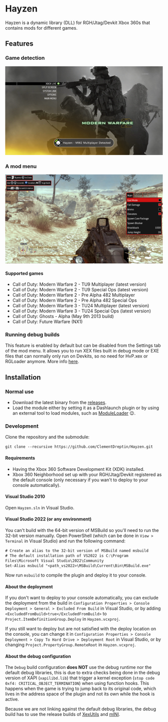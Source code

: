 # Hayzen

Hayzen is a dynamic library (DLL) for RGH/Jtag/Devkit Xbox 360s that contains mods for different games.

## Features

### Game detection

![MW2 Multiplayer Detected](./resources/screenshots/mw2-xnotify.png)

### A mod menu

![MW2 Multiplayer Detected](./resources/screenshots/mw2-menu.png)

#### Supported games

-   Call of Duty: Modern Warfare 2 - TU9 Multiplayer (latest version)
-   Call of Duty: Modern Warfare 2 - TU9 Special Ops (latest version)
-   Call of Duty: Modern Warfare 2 - Pre Alpha 482 Multiplayer
-   Call of Duty: Modern Warfare 2 - Pre Alpha 482 Special Ops
-   Call of Duty: Modern Warfare 3 - TU24 Multiplayer (latest version)
-   Call of Duty: Modern Warfare 3 - TU24 Special Ops (latest version)
-   Call of Duty: Ghosts - Alpha (May 9th 2013 build)
-   Call of Duty: Future Warfare (NX1)

### Running debug builds

This feature is enabled by default but can be disabled from the Settings tab of the mod menu. It allows you to run XEX files built in debug mode or EXE files that can normally only run on Devkits, so no need for HvP.xex or RGLoader anymore. More info [here](docs/debug-builds.md).

## Installation

### Normal use

-   Download the latest binary from the [releases](https://github.com/ClementDreptin/Hayzen/releases).
-   Load the module either by setting it as a Dashlaunch plugin or by using an external tool to load modules, such as [ModuleLoader](https://github.com/ClementDreptin/ModuleLoader) :wink:.

### Development

Clone the repository and the submodule:

```
git clone --recursive https://github.com/ClementDreptin/Hayzen.git
```

#### Requirements

-   Having the Xbox 360 Software Development Kit (XDK) installed.
-   Xbox 360 Neighborhood set up with your RGH/Jtag/Devkit registered as the default console (only necessary if you wan't to deploy to your console automatically).

#### Visual Studio 2010

Open `Hayzen.sln` in Visual Studio.

#### Visual Studio 2022 (or any environment)

You can't build with the 64-bit version of MSBuild so you'll need to run the 32-bit version manually. Open PowerShell (which can be done in `View > Terminal` in Visual Studio) and run the following command:

```PS1
# Create an alias to the 32-bit version of MSBuild named msbuild
# The default installation path of VS2022 is C:\Program Files\Microsoft Visual Studio\2022\Community
Set-Alias msbuild "<path_vs2022>\MSBuild\Current\Bin\MSBuild.exe"
```

Now run `msbuild` to compile the plugin and deploy it to your console.

#### About the deployment

If you don't want to deploy to your console automatically, you can exclude the deployment from the build in `Configuration Properties > Console Deployment > General > Excluded From Build` in Visual Studio, or by adding `<ExcludedFromBuild>true</ExcludedFromBuild>` to `Project.ItemDefinitionGroup.Deploy` in `Hayzen.vcxproj`.

If you still want to deploy but are not satisfied with the deploy location on the console, you can change it in `Configuration Properties > Console Deployment > Copy To Hard Drive > Deployment Root` in Visual Studio, or by changing `Project.PropertyGroup.RemoteRoot` in `Hayzen.vcxproj`.

#### About the debug configuration

The `Debug` build configuration **does NOT** use the debug runtime nor the default debug libraries, this is due to extra checks being done in the debug version of XAPI (`xapilibd.lib`) that trigger a kernel exception (`stop code 0xf4: CRITICAL_OBJECT_TERMINATION`) when using function hooks. This happens when the game is trying to jump back to its original code, which lives in the address space of the plugin and not its own while the hook is active.

Because we are not linking against the default debug libraries, the debug build has to use the release builds of [XexUtils](https://github.com/ClementDreptin/XexUtils) and [mINI](https://github.com/ClementDreptin/Hayzen/tree/master/deps/mINI).
